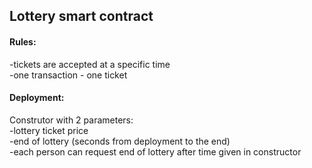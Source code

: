 
## Lottery smart contract

#### Rules:
-tickets are accepted at a specific time  
-one transaction - one ticket  


#### Deployment:
Construtor with 2 parameters:  
-lottery ticket price  
-end of lottery (seconds from deployment to the end)  
-each person can request end of lottery after time given in constructor  




